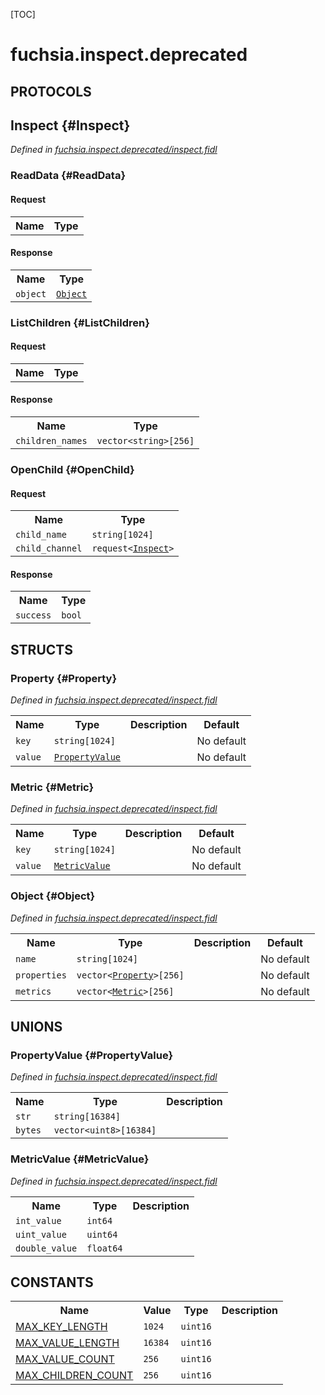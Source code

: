 [TOC]

# fuchsia.inspect.deprecated


## **PROTOCOLS**

## Inspect {#Inspect}
*Defined in [fuchsia.inspect.deprecated/inspect.fidl](https://fuchsia.googlesource.com/fuchsia/+/master/zircon/system/fidl/fuchsia-inspect-deprecated/inspect.fidl#49)*


### ReadData {#ReadData}


#### Request
<table>
    <tr><th>Name</th><th>Type</th></tr>
    </table>


#### Response
<table>
    <tr><th>Name</th><th>Type</th></tr>
    <tr>
            <td><code>object</code></td>
            <td>
                <code><a class='link' href='#Object'>Object</a></code>
            </td>
        </tr></table>

### ListChildren {#ListChildren}


#### Request
<table>
    <tr><th>Name</th><th>Type</th></tr>
    </table>


#### Response
<table>
    <tr><th>Name</th><th>Type</th></tr>
    <tr>
            <td><code>children_names</code></td>
            <td>
                <code>vector&lt;string&gt;[256]</code>
            </td>
        </tr></table>

### OpenChild {#OpenChild}


#### Request
<table>
    <tr><th>Name</th><th>Type</th></tr>
    <tr>
            <td><code>child_name</code></td>
            <td>
                <code>string[1024]</code>
            </td>
        </tr><tr>
            <td><code>child_channel</code></td>
            <td>
                <code>request&lt;<a class='link' href='#Inspect'>Inspect</a>&gt;</code>
            </td>
        </tr></table>


#### Response
<table>
    <tr><th>Name</th><th>Type</th></tr>
    <tr>
            <td><code>success</code></td>
            <td>
                <code>bool</code>
            </td>
        </tr></table>



## **STRUCTS**

### Property {#Property}
*Defined in [fuchsia.inspect.deprecated/inspect.fidl](https://fuchsia.googlesource.com/fuchsia/+/master/zircon/system/fidl/fuchsia-inspect-deprecated/inspect.fidl#21)*





<table>
    <tr><th>Name</th><th>Type</th><th>Description</th><th>Default</th></tr><tr>
            <td><code>key</code></td>
            <td>
                <code>string[1024]</code>
            </td>
            <td></td>
            <td>No default</td>
        </tr><tr>
            <td><code>value</code></td>
            <td>
                <code><a class='link' href='#PropertyValue'>PropertyValue</a></code>
            </td>
            <td></td>
            <td>No default</td>
        </tr>
</table>

### Metric {#Metric}
*Defined in [fuchsia.inspect.deprecated/inspect.fidl](https://fuchsia.googlesource.com/fuchsia/+/master/zircon/system/fidl/fuchsia-inspect-deprecated/inspect.fidl#34)*





<table>
    <tr><th>Name</th><th>Type</th><th>Description</th><th>Default</th></tr><tr>
            <td><code>key</code></td>
            <td>
                <code>string[1024]</code>
            </td>
            <td></td>
            <td>No default</td>
        </tr><tr>
            <td><code>value</code></td>
            <td>
                <code><a class='link' href='#MetricValue'>MetricValue</a></code>
            </td>
            <td></td>
            <td>No default</td>
        </tr>
</table>

### Object {#Object}
*Defined in [fuchsia.inspect.deprecated/inspect.fidl](https://fuchsia.googlesource.com/fuchsia/+/master/zircon/system/fidl/fuchsia-inspect-deprecated/inspect.fidl#40)*





<table>
    <tr><th>Name</th><th>Type</th><th>Description</th><th>Default</th></tr><tr>
            <td><code>name</code></td>
            <td>
                <code>string[1024]</code>
            </td>
            <td></td>
            <td>No default</td>
        </tr><tr>
            <td><code>properties</code></td>
            <td>
                <code>vector&lt;<a class='link' href='#Property'>Property</a>&gt;[256]</code>
            </td>
            <td></td>
            <td>No default</td>
        </tr><tr>
            <td><code>metrics</code></td>
            <td>
                <code>vector&lt;<a class='link' href='#Metric'>Metric</a>&gt;[256]</code>
            </td>
            <td></td>
            <td>No default</td>
        </tr>
</table>







## **UNIONS**

### PropertyValue {#PropertyValue}
*Defined in [fuchsia.inspect.deprecated/inspect.fidl](https://fuchsia.googlesource.com/fuchsia/+/master/zircon/system/fidl/fuchsia-inspect-deprecated/inspect.fidl#15)*


<table>
    <tr><th>Name</th><th>Type</th><th>Description</th></tr><tr>
            <td><code>str</code></td>
            <td>
                <code>string[16384]</code>
            </td>
            <td></td>
        </tr><tr>
            <td><code>bytes</code></td>
            <td>
                <code>vector&lt;uint8&gt;[16384]</code>
            </td>
            <td></td>
        </tr></table>

### MetricValue {#MetricValue}
*Defined in [fuchsia.inspect.deprecated/inspect.fidl](https://fuchsia.googlesource.com/fuchsia/+/master/zircon/system/fidl/fuchsia-inspect-deprecated/inspect.fidl#27)*


<table>
    <tr><th>Name</th><th>Type</th><th>Description</th></tr><tr>
            <td><code>int_value</code></td>
            <td>
                <code>int64</code>
            </td>
            <td></td>
        </tr><tr>
            <td><code>uint_value</code></td>
            <td>
                <code>uint64</code>
            </td>
            <td></td>
        </tr><tr>
            <td><code>double_value</code></td>
            <td>
                <code>float64</code>
            </td>
            <td></td>
        </tr></table>







## **CONSTANTS**

<table>
    <tr><th>Name</th><th>Value</th><th>Type</th><th>Description</th></tr><tr>
            <td><a href="https://fuchsia.googlesource.com/fuchsia/+/master/zircon/system/fidl/fuchsia-inspect-deprecated/inspect.fidl#10">MAX_KEY_LENGTH</a></td>
            <td>
                    <code>1024</code>
                </td>
                <td><code>uint16</code></td>
            <td></td>
        </tr>
    <tr>
            <td><a href="https://fuchsia.googlesource.com/fuchsia/+/master/zircon/system/fidl/fuchsia-inspect-deprecated/inspect.fidl#11">MAX_VALUE_LENGTH</a></td>
            <td>
                    <code>16384</code>
                </td>
                <td><code>uint16</code></td>
            <td></td>
        </tr>
    <tr>
            <td><a href="https://fuchsia.googlesource.com/fuchsia/+/master/zircon/system/fidl/fuchsia-inspect-deprecated/inspect.fidl#12">MAX_VALUE_COUNT</a></td>
            <td>
                    <code>256</code>
                </td>
                <td><code>uint16</code></td>
            <td></td>
        </tr>
    <tr>
            <td><a href="https://fuchsia.googlesource.com/fuchsia/+/master/zircon/system/fidl/fuchsia-inspect-deprecated/inspect.fidl#13">MAX_CHILDREN_COUNT</a></td>
            <td>
                    <code>256</code>
                </td>
                <td><code>uint16</code></td>
            <td></td>
        </tr>
    
</table>




